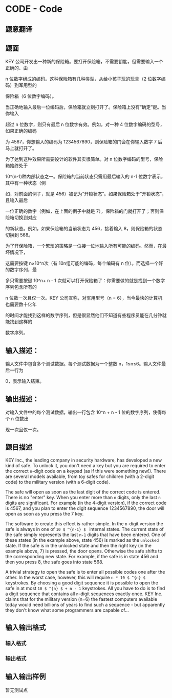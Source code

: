 # CODE - Code

## 题意翻译

## 题面

KEY 公司开发出一种新的保险箱。要打开保险箱，不需要钥匙，但需要输入一个正确的、由

n 位数字组成的编码。这种保险箱有几种类型，从给小孩子玩的玩具（2 位数字编码）到军用型的

保险箱（6 位数字编码）。

当正确地输入最后一位编码后，保险箱就立刻打开了。保险箱上没有“确定”键。当你输入

超过 n 位数字，则只有最后 n 位数字有效。例如，对一种 4 位数字编码的型号，如果正确的编码

为 4567，你想输入的编码为 1234567890，则保险箱的门会在你输入数字 7 后马上就打开了。

为了达到这种效果所需要设计的软件其实很简单。对 n 位数字编码的型号，保险箱始终处于

10^(n-1)种内部状态之一。保险箱的当前状态只需用最后输入的 n-1 位数字表示，其中有一种状态（例

如，对前面的例子，就是 456）被记为“开锁状态”。如果保险箱处于“开锁状态”，且输入最后

一位正确的数字（例如，在上面的例子中就是 7），保险箱的门就打开了；否则保险箱切换到对应

的新状态。例如，如果保险箱的当前状态为 456，接着输入 8，则保险箱的状态切换到 568。

为了开保险箱，一个繁琐的策略是一位接一位地输入所有可能的编码。然而，在最坏情况下，

这需要按键 n×10^n次（有 10n组可能的编码，每个编码有 n 位）。而选择一个好的数字序列，最

多只需要按键 10^n+ n - 1 次就可以打开保险箱了：你需要做的就是找到一个数字序列包含所有的

n 位数一次且仅一次。KEY 公司宣称，对军用型号（n = 6），当今最快的计算机也需要数十亿年

的时间才能找到这样的数字序列，但是很显然他们不知道有些程序员能在几分钟就能找到这样的

数字序列。

## 输入描述：

输入文件中包含多个测试数据。每个测试数据为一个整数 n，1≤n≤6。输入文件最后一行为

0，表示输入结束。

## 输出描述：

对输入文件中的每个测试数据，输出一行包含 10^n + n - 1 位的数字序列，使得每个 n 位数出

现一次且仅一次。

## 题目描述

KEY Inc., the leading company in security hardware, has developed a new kind of safe. To unlock it, you don't need a key but you are required to enter the correct `n`-digit code on a keypad (as if this were something new!). There are several models available, from toy safes for children (with a 2-digit code) to the military version (with a 6-digit code).

The safe will open as soon as the last digit of the correct code is entered. There is no "enter" key. When you enter more than `n` digits, only the last `n` digits are significant. For example (in the 4-digit version), if the correct code is 4567, and you plan to enter the digit sequence 1234567890, the door will open as soon as you press the 7 key.

The software to create this effect is rather simple. In the `n`-digit version the safe is always in one of `10 $ ^{n-1} $ ` internal states. The current state of the safe simply represents the last `n-1` digits that have been entered. One of these states (in the example above, state 456) is marked as the `unlocked` state. If the safe is in the unlocked state and then the right key (in the example above, 7) is pressed, the door opens. Otherwise the safe shifts to the corresponding new state. For example, if the safe is in state 456 and then you press 8, the safe goes into state 568.

A trivial strategy to open the safe is to enter all possible codes one after the other. In the worst case, however, this will require `n * 10 $ ^{n} $ ` keystrokes. By choosing a good digit sequence it is possible to open the safe in at most `10 $ ^{n} $ + n - 1` keystrokes. All you have to do is to find a digit sequence that contains all `n`-digit sequences exactly once. KEY Inc. claims that for the military version (n=6) the fastest computers available today would need billions of years to find such a sequence - but apparently they don't know what some programmers are capable of...

## 输入输出格式

### 输入格式

### 输出格式

## 输入输出样例

暂无测试点

